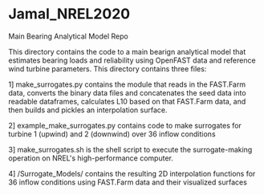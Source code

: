# Jamal_NREL2020
Main Bearing Analytical Model Repo

This directory contains the code to a main bearign analytical model that estimates bearing loads and reliability using OpenFAST data and reference wind turbine parameters. This directory contains three files:

1] make_surrogates.py contains the module that reads in the FAST.Farm data, converts the binary data files and concatenates the seed data into readable dataframes, calculates L10 based on that FAST.Farm data, and then builds and pickles an interpolation surface.

2] example_make_surrogates.py contains code to make surrogates for turbine 1 (upwind) and 2 (downwind) over 36 inflow conditions

3] make_surrogates.sh is the shell script to execute the surrogate-making operation on NREL's high-performance computer.

4] /Surrogate_Models/ contains the resulting 2D interpolation functions for 36 inflow conditions using FAST.Farm data and their visualized surfaces
